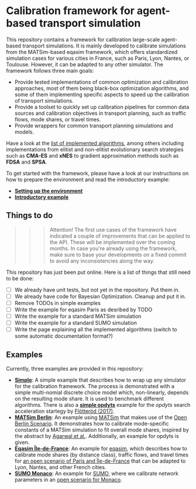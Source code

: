 # Calibration framework for agent-based transport simulation

This repository contains a framework for calibration large-scale agent-based
transport simulations. It is mainly developed to calibrate simulations from the
MATSim-based eqasim framework, which offers standardized simulation cases for
various cities in France, such as Paris, Lyon, Nantes, or Toulouse. However, it
can be adapted to any other simulator. The framework follows three main goals:

- Provide tested implementations of common optimization and calibration approaches,
most of them being black-box optimization algorithms, and some of them implementing
specific aspects to speed up the calibration of transport simulations.
- Provide a toolset to quickly set up calibration pipelines for common data sources
and calibration objectives in transport planning, such as traffic flows, mode shares,
or travel times.
- Provide wrappers for common transport planning simulations and models.

Have a look at the [list of implemented algorithms](docs/Algorithms.md), among others including implementations from elitist and non-elitist
evolutionary search strategies such as **CMA-ES** and **xNES** to gradient approximation
methods such as **FDSA** and **SPSA**.

To get started with the framework, please have a look at our instructions on how to prepare the environment and read the introductory example:

- **[Setting up the environment](docs/Environment.md)**
- **[Introductory example](examples/simple)**

## Things to do

>>> Attention! The first use cases of the framework have indicated a couple of improvements that can be applied to the API. These will be implemented over the coming months. In case you're already using the framework, make sure to base your developments on a fixed commit to avoid any inconsistencies along the way.

This repository has just been put online. Here is a list of things that still need
to be done:

- [ ] We already have unit tests, but not yet in the repository. Put them in.
- [ ] We already have code for Bayesian Optimization. Cleanup and put it in.
- [ ] Remove TODOs in simple examples
- [ ] Write the example for eqasim Paris as desribed by TODO
- [ ] Write the example for a standard MATSim simulation
- [ ] Write the example for a standard SUMO simulation
- [ ] Write the page explaining all the implemented algorithms (switch to some automatic documentation format?)

## Examples

Currently, three examples are provided in this repository:

- **[Simple](examples/simple)**: A simple example that describes how to wrap up any simulator for the calibration framework. The process is demonstrated with a simple multi-nomial discrete choice model which, non-linearly, depends on the resulting mode share. It is used to benchmark different algorithms. There is also a **[simple opdyts](examples/simple_opdyts)** example for the *opdyts* search acceleration startegy by [Flötteröd (2017)](https://www.sciencedirect.com/science/article/pii/S0191261516302466).
- **[MATSim Berlin](examples/matsim)**: An example using [MATSim](https://matsim.org/) that makes use of the [Open Berlin Scenario](https://github.com/matsim-scenarios/matsim-berlin). It demonstrates how to calibrate mode-specific constants of a MATSim simulation to fit overall mode shares, inspired by the abstract by [Agarwal et al.](https://transp-or.epfl.ch/heart/2017/abstracts/hEART2017_paper_109.pdf). Additionally, an example for opdyts is given.
- **[Eqasim Île-de-France](examples/eqasim)**: An example for [eqasim](https://github.com/eqasim-org/eqasim-java), which describes how to calibrate mode shares (by distance class), traffic flows, and travel times for [an open scenario of Paris and Île-de-France](examples/eqasim) that can be adapted to Lyon, Nantes, and other French cities.
- **[SUMO Monaco](examples/sumo)**: An example for [SUMO](examples/sumo), where we calibrate network parameters in an [open scenario for Monaco](https://github.com/lcodeca/MoSTScenario).
